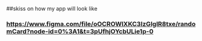 ##skiss on how my app will look like

### https://www.figma.com/file/oOCROWlXKC3IzGlglR8txe/randomCard?node-id=0%3A1&t=3pUfhjOYcbULie1p-0
